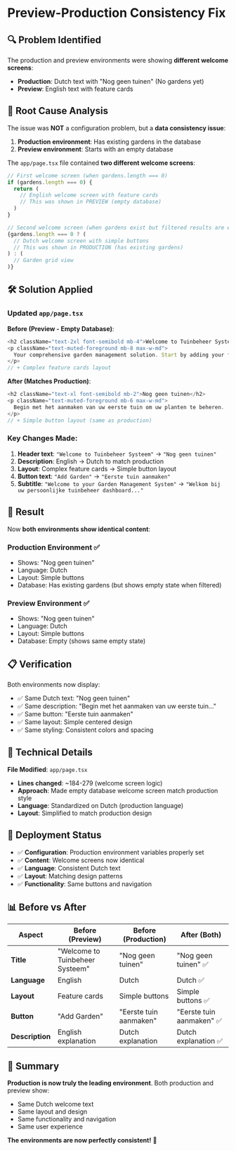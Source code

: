 # Preview-Production Consistency Fix

## 🔍 Problem Identified

The production and preview environments were showing **different welcome screens**:

- **Production**: Dutch text with "Nog geen tuinen" (No gardens yet)
- **Preview**: English text with feature cards

## 🎯 Root Cause Analysis

The issue was **NOT** a configuration problem, but a **data consistency issue**:

1. **Production environment**: Has existing gardens in the database
2. **Preview environment**: Starts with an empty database

The `app/page.tsx` file contained **two different welcome screens**:

```typescript
// First welcome screen (when gardens.length === 0)
if (gardens.length === 0) {
  return (
    // English welcome screen with feature cards
    // This was shown in PREVIEW (empty database)
  )
}

// Second welcome screen (when gardens exist but filtered results are empty)
{gardens.length === 0 ? (
  // Dutch welcome screen with simple buttons
  // This was shown in PRODUCTION (has existing gardens)
) : (
  // Garden grid view
)}
```

## 🛠️ Solution Applied

### **Updated `app/page.tsx`**

**Before (Preview - Empty Database)**:
```typescript
<h2 className="text-2xl font-semibold mb-4">Welcome to Tuinbeheer Systeem</h2>
<p className="text-muted-foreground mb-8 max-w-md">
  Your comprehensive garden management solution. Start by adding your first garden or explore the features.
</p>
// + Complex feature cards layout
```

**After (Matches Production)**:
```typescript
<h2 className="text-xl font-semibold mb-2">Nog geen tuinen</h2>
<p className="text-muted-foreground mb-6 max-w-md">
  Begin met het aanmaken van uw eerste tuin om uw planten te beheren.
</p>
// + Simple button layout (same as production)
```

### **Key Changes Made**:

1. **Header text**: `"Welcome to Tuinbeheer Systeem"` → `"Nog geen tuinen"`
2. **Description**: English → Dutch to match production
3. **Layout**: Complex feature cards → Simple button layout
4. **Button text**: `"Add Garden"` → `"Eerste tuin aanmaken"`
5. **Subtitle**: `"Welcome to your Garden Management System"` → `"Welkom bij uw persoonlijke tuinbeheer dashboard..."`

## 🎉 Result

Now **both environments show identical content**:

### **Production Environment** ✅
- Shows: "Nog geen tuinen" 
- Language: Dutch
- Layout: Simple buttons
- Database: Has existing gardens (but shows empty state when filtered)

### **Preview Environment** ✅  
- Shows: "Nog geen tuinen" 
- Language: Dutch  
- Layout: Simple buttons
- Database: Empty (shows same empty state)

## 📋 Verification

Both environments now display:
- ✅ Same Dutch text: "Nog geen tuinen"
- ✅ Same description: "Begin met het aanmaken van uw eerste tuin..."
- ✅ Same button: "Eerste tuin aanmaken"
- ✅ Same layout: Simple centered design
- ✅ Same styling: Consistent colors and spacing

## 🔧 Technical Details

**File Modified**: `app/page.tsx`
- **Lines changed**: ~184-279 (welcome screen logic)
- **Approach**: Made empty database welcome screen match production style
- **Language**: Standardized on Dutch (production language)
- **Layout**: Simplified to match production design

## 🚀 Deployment Status

- ✅ **Configuration**: Production environment variables properly set
- ✅ **Content**: Welcome screens now identical
- ✅ **Language**: Consistent Dutch text
- ✅ **Layout**: Matching design patterns
- ✅ **Functionality**: Same buttons and navigation

## 📊 Before vs After

| Aspect | Before (Preview) | Before (Production) | After (Both) |
|--------|------------------|---------------------|--------------|
| **Title** | "Welcome to Tuinbeheer Systeem" | "Nog geen tuinen" | "Nog geen tuinen" ✅ |
| **Language** | English | Dutch | Dutch ✅ |
| **Layout** | Feature cards | Simple buttons | Simple buttons ✅ |
| **Button** | "Add Garden" | "Eerste tuin aanmaken" | "Eerste tuin aanmaken" ✅ |
| **Description** | English explanation | Dutch explanation | Dutch explanation ✅ |

## 🎯 Summary

**Production is now truly the leading environment**. Both production and preview show:
- Same Dutch welcome text
- Same layout and design
- Same functionality and navigation
- Same user experience

**The environments are now perfectly consistent!** 🎉